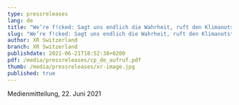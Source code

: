 ```yaml
---
type: pressreleases
lang: de
title: "We’re f!cked: Sagt uns endlich die Wahrheit, ruft den Klimanotstand aus!"
slug: "We’re f!cked: Sagt uns endlich die Wahrheit, ruft den Klimanotstand aus!"
author: XR Switzerland
branch: XR Switzerland
publishdate: 2021-06-21T18:52:38+0200
pdf: /media/pressreleases/cp_de_aufruf.pdf
thumb: /media/pressreleases/xr-image.jpg
published: true
---
```

Medienmitteilung, 22. Juni 2021